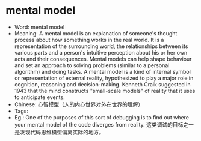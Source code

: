 # mental model

- Word: mental model
- Meaning: A mental model is an explanation of someone's thought process about how something works in the real world. It is a representation of the surrounding world, the relationships between its various parts and a person's intuitive perception about his or her own acts and their consequences. Mental models can help shape behaviour and set an approach to solving problems (similar to a personal algorithm) and doing tasks. A mental model is a kind of internal symbol or representation of external reality, hypothesized to play a major role in cognition, reasoning and decision-making. Kenneth Craik suggested in 1943 that the mind constructs "small-scale models" of reality that it uses to anticipate events.
- Chinese: 心智模型（人的内心世界对外在世界的理解）
- Tags: 
- Eg.: One of the purposes of this sort of debugging is to find out where your mental model of the code diverges from reality. 这类调试的目标之一是发现代码思维模型偏离实际的地方。
